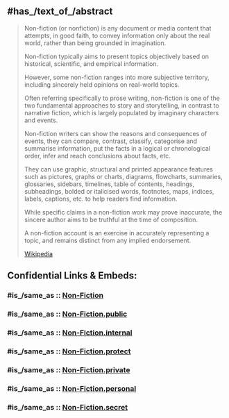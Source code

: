 ﻿---
aliases:
- "Non Fiction"
- nonfiction
---

## #has_/text_of_/abstract 

> Non-fiction (or nonfiction) is any document or media content 
> that attempts, in good faith, to convey information only about the real world, 
> rather than being grounded in imagination. 
> 
> Non-fiction typically aims to present topics objectively 
> based on historical, scientific, and empirical information. 
> 
> However, some non-fiction ranges into more subjective territory, 
> including sincerely held opinions on real-world topics.
>
> Often referring specifically to prose writing, non-fiction 
> is one of the two fundamental approaches to story and storytelling, 
> in contrast to narrative fiction, which is largely populated by imaginary characters and events. 
> 
> Non-fiction writers can show the reasons and consequences of events, 
> they can compare, contrast, classify, categorise and summarise information, 
> put the facts in a logical or chronological order, infer and reach conclusions about facts, etc. 
> 
> They can use graphic, structural and printed appearance features 
> such as pictures, graphs or charts, diagrams, flowcharts, summaries, glossaries, sidebars, 
> timelines, table of contents, headings, subheadings, bolded or italicised words, 
> footnotes, maps, indices, labels, captions, etc. to help readers find information.        
>
> While specific claims in a non-fiction work may prove inaccurate, 
> the sincere author aims to be truthful at the time of composition. 
> 
> A non-fiction account is an exercise in accurately representing a topic, 
> and remains distinct from any implied endorsement.
>
> [Wikipedia](https://en.wikipedia.org/wiki/Non-fiction) 


## Confidential Links & Embeds: 

### #is_/same_as :: [Non-Fiction](Non-Fiction.md) 

### #is_/same_as :: [Non-Fiction.public](/_public/Society/Communication/Media/Genre/Non-Fiction.public.md) 

### #is_/same_as :: [Non-Fiction.internal](/_internal/Society/Communication/Media/Genre/Non-Fiction.internal.md) 

### #is_/same_as :: [Non-Fiction.protect](/_protect/Society/Communication/Media/Genre/Non-Fiction.protect.md) 

### #is_/same_as :: [Non-Fiction.private](/_private/Society/Communication/Media/Genre/Non-Fiction.private.md) 

### #is_/same_as :: [Non-Fiction.personal](/_personal/Society/Communication/Media/Genre/Non-Fiction.personal.md) 

### #is_/same_as :: [Non-Fiction.secret](/_secret/Society/Communication/Media/Genre/Non-Fiction.secret.md)

